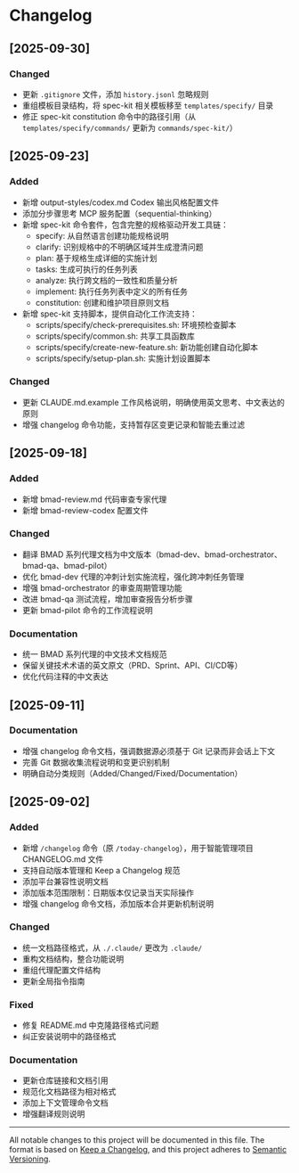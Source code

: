 # Changelog

## [2025-09-30]

### Changed
- 更新 `.gitignore` 文件，添加 `history.jsonl` 忽略规则
- 重组模板目录结构，将 spec-kit 相关模板移至 `templates/specify/` 目录
- 修正 spec-kit constitution 命令中的路径引用（从 `templates/specify/commands/` 更新为 `commands/spec-kit/`）

## [2025-09-23]

### Added
- 新增 output-styles/codex.md Codex 输出风格配置文件
- 添加分步骤思考 MCP 服务配置（sequential-thinking）
- 新增 spec-kit 命令套件，包含完整的规格驱动开发工具链：
  - specify: 从自然语言创建功能规格说明
  - clarify: 识别规格中的不明确区域并生成澄清问题
  - plan: 基于规格生成详细的实施计划
  - tasks: 生成可执行的任务列表
  - analyze: 执行跨文档的一致性和质量分析
  - implement: 执行任务列表中定义的所有任务
  - constitution: 创建和维护项目原则文档
- 新增 spec-kit 支持脚本，提供自动化工作流支持：
  - scripts/specify/check-prerequisites.sh: 环境预检查脚本
  - scripts/specify/common.sh: 共享工具函数库
  - scripts/specify/create-new-feature.sh: 新功能创建自动化脚本
  - scripts/specify/setup-plan.sh: 实施计划设置脚本

### Changed
- 更新 CLAUDE.md.example 工作风格说明，明确使用英文思考、中文表达的原则
- 增强 changelog 命令功能，支持暂存区变更记录和智能去重过滤

## [2025-09-18]

### Added
- 新增 bmad-review.md 代码审查专家代理
- 新增 bmad-review-codex 配置文件

### Changed
- 翻译 BMAD 系列代理文档为中文版本（bmad-dev、bmad-orchestrator、bmad-qa、bmad-pilot）
- 优化 bmad-dev 代理的冲刺计划实施流程，强化跨冲刺任务管理
- 增强 bmad-orchestrator 的审查周期管理功能
- 改进 bmad-qa 测试流程，增加审查报告分析步骤
- 更新 bmad-pilot 命令的工作流程说明

### Documentation
- 统一 BMAD 系列代理的中文技术文档规范
- 保留关键技术术语的英文原文（PRD、Sprint、API、CI/CD等）
- 优化代码注释的中文表达

## [2025-09-11]

### Documentation
- 增强 changelog 命令文档，强调数据源必须基于 Git 记录而非会话上下文
- 完善 Git 数据收集流程说明和变更识别机制
- 明确自动分类规则（Added/Changed/Fixed/Documentation）

## [2025-09-02]

### Added
- 新增 `/changelog` 命令（原 `/today-changelog`），用于智能管理项目 CHANGELOG.md 文件
- 支持自动版本管理和 Keep a Changelog 规范
- 添加平台兼容性说明文档
- 添加版本范围限制：日期版本仅记录当天实际操作
- 增强 changelog 命令文档，添加版本合并更新机制说明

### Changed
- 统一文档路径格式，从 `./.claude/` 更改为 `.claude/`
- 重构文档结构，整合功能说明
- 重组代理配置文件结构
- 更新全局指令指南

### Fixed
- 修复 README.md 中克隆路径格式问题
- 纠正安装说明中的路径格式

### Documentation
- 更新仓库链接和文档引用
- 规范化文档路径为相对格式
- 添加上下文管理命令文档
- 增强翻译规则说明

---

All notable changes to this project will be documented in this file.
The format is based on [Keep a Changelog](https://keepachangelog.com/en/1.0.0/),
and this project adheres to [Semantic Versioning](https://semver.org/spec/v2.0.0.html).
